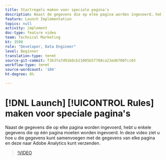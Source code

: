 ```yaml
---
title: Startregels maken voor speciale pagina's
description: Naast de gegevens die op elke pagina worden ingevoerd, hebt u enkele gegevens die op één pagina moeten worden ingevoerd. In deze video ziet u hoe u die gegevens kunt samenvoegen met de gegevens van elke pagina en deze naar Adobe Analytics kunt verzenden.
feature: Launch Implementation
topics: null
activity: implement
doc-type: feature video
team: Technical Marketing
kt: 3590
role: "Developer, Data Engineer"
level: Beginner
translation-type: tm+mt
source-git-commit: f3b3fa7d91b0cb21005b57768ca23ed6700fcc03
workflow-type: tm+mt
source-wordcount: '104'
ht-degree: 0%

---
```



# [!DNL Launch] [!UICONTROL Rules] maken voor speciale pagina&#39;s

Naast de gegevens die op elke pagina worden ingevoerd, hebt u enkele gegevens die op één pagina moeten worden ingevoerd. In deze video ziet u hoe u die gegevens kunt samenvoegen met de gegevens van elke pagina en deze naar Adobe Analytics kunt verzenden.

>[!VIDEO](https://video.tv.adobe.com/v/28770/?quality=12)
